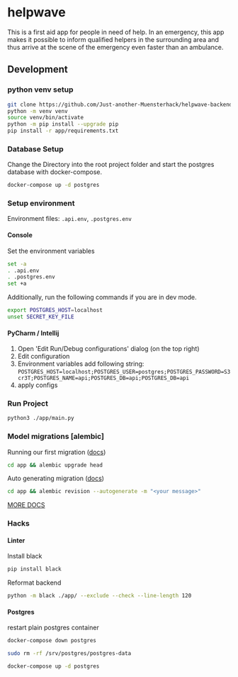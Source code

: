 # helpwave

This is a first aid app for people in need of help.
In an emergency, this app makes it possible to inform qualified helpers in the surrounding area and thus arrive at the scene of the emergency even faster than an ambulance.

## Development
### python venv setup
```bash
git clone https://github.com/Just-another-Muensterhack/helpwave-backend.git helpwave
python -m venv venv
source venv/bin/activate
python -m pip install --upgrade pip
pip install -r app/requirements.txt
```

### Database Setup

Change the Directory into the root project folder and start the postgres database with docker-compose.
```bash
docker-compose up -d postgres
```

### Setup environment
Environment files: `.api.env`, `.postgres.env`

#### Console
Set the environment variables
```bash
set -a
. .api.env
. .postgres.env
set +a
```
Additionally, run the following commands if you are in dev mode.
```bash
export POSTGRES_HOST=localhost
unset SECRET_KEY_FILE
```

#### PyCharm / Intellij

1. Open 'Edit Run/Debug configurations' dialog (on the top right)
2. Edit configuration
3. Environment variables add following string:
   `POSTGRES_HOST=localhost;POSTGRES_USER=postgres;POSTGRES_PASSWORD=S3cr3T;POSTGRES_NAME=api;POSTGRES_DB=api;POSTGRES_DB=api`
4. apply configs

### Run Project
```bash
python3 ./app/main.py
```

### Model migrations [alembic]
Running our first migration ([docs](https://alembic.sqlalchemy.org/en/latest/tutorial.html#running-our-first-migration))
```bash
cd app && alembic upgrade head
```

Auto generating migration ([docs](https://alembic.sqlalchemy.org/en/latest/autogenerate.html))
```bash
cd app && alembic revision --autogenerate -m "<your message>"
```

[MORE DOCS](https://alembic.sqlalchemy.org/en/latest/tutorial.html#running-our-first-migration)

### Hacks

#### Linter
Install black
```bash
pip install black
```
Reformat backend
```bash
python -m black ./app/ --exclude --check --line-length 120
```

#### Postgres
restart plain postgres container
```bash
docker-compose down postgres
```
```bash
sudo rm -rf /srv/postgres/postgres-data
```
```bash
docker-compose up -d postgres
```
